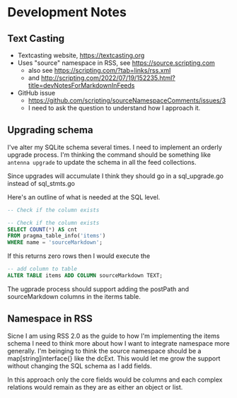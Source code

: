 
# Development Notes

## Text Casting

- Textcasting website, <https://textcasting.org>
- Uses "source" namespace in RSS, see <https://source.scripting.com>
  - also see <https://scripting.com/?tab=links/rss.xml>
  - and <http://scripting.com/2022/07/19/152235.html?title=devNotesForMarkdownInFeeds>
- GitHub issue
  - <https://github.com/scripting/sourceNamespaceComments/issues/3>
  - I need to ask the question to understand how I approach it.

## Upgrading schema

I've alter my SQLite schema several times. I need to implement an orderly upgrade process.
I'm thinking the command should be something like `antenna upgrade` to update the schema in
all the feed collections.

Since upgrades will accumulate I think they should go in a sql_upgrade.go instead of sql_stmts.go

Here's an outline of what is needed at the SQL level.

~~~sql
-- Check if the column exists

-- Check if the column exists
SELECT COUNT(*) AS cnt
FROM pragma_table_info('items')
WHERE name = 'sourceMarkdown';
~~~

If this returns zero rows then I would execute the

~~~sql
-- add column to table
ALTER TABLE items ADD COLUMN sourceMarkdown TEXT;

~~~

The ugprade process should support adding the postPath and sourceMarkdown columns in the iterms table.

## Namespace in RSS 

Sicne I am using RSS 2.0 as the guide to how I'm implementing the items schema I need to think more
about how I want to integrate namespace more generally. I'm beinging to think the source namespace should be
a map[string]interface{} like the dcExt. This would let me grow the support without changing the SQL schema as
I add fields.

In this approach only the core fields would be columns and each complex relations would remain as they are as
either an object or list. 

